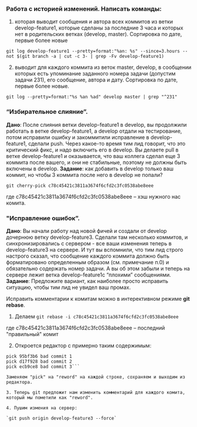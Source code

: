 ### Работа с историей изменений. Написать команды:

1. которая выводит сообщения и автора всех коммитов из ветки develop-feature1, которые сделаны за последние 3 часа и которых нет в родительских ветках (develop, master). Сортировка по дате, первые более новые

`git log develop-feature1 --pretty=format:"%an: %s" --since=3.hours --not $(git branch -a | cut -c 3- | grep -Fv develop-feature1)`

2. выводит для каждого коммита из веток master, develop, в сообщении которых есть упоминание заданного номера задачи (допустим задачи 231), его сообщение, автора и дату. Сортировка по дате, первые более новые.

`git log --pretty=format:"%s %an %ad" develop master | grep "^231"`

### “Избирательное слияние”.

**Дано**: После слияния ветки develop-feature1 в develop, вы продолжили работать в ветке develop-feature1, а develop отдали на тестирование, потом исправили ошибку и закоммитили исправление в develop-feature1, сделали push. Через какое-то время тим лид говорит, что это критический фикс, и надо включить его в develop. Вы делаете pull в ветке develop-feature1 и оказывается, что ваш коллега сделал еще 3 коммита после вашего, и они не стабильные, поэтому не должны быть включены в develop. 
**Задание**: как добавить в develop только ваш коммит, но чтобы 3 коммита после него в develop не попали?

`git cherry-pick c78c45421c3811a3674f6cfd2c3fc0538abe8eee`

где c78c45421c3811a3674f6cfd2c3fc0538abe8eee – хэш нужного нас комита.

### "Исправление ошибок”.
**Дано**: Вы начали работу над новой фичей и создали от develop дочернюю ветку develop-feature3.
Сделали там несколько коммитов, и синхронизировались с сервером - все ваши изменения теперь в develop-feature3 на сервере. И тут вы вспомнили, что тим лид строго настрого сказал, что сообщение каждого коммита должно быть форматировано определенным образом (см. примечание п.0) и обязательно содержать номер задачи. А вы об этом забыли и теперь на сервере лежит ветка develop-feature1с “плохими” сообщениями. 
**Задание**: Предложите вариант, как наиболее просто исправить ситуацию, чтобы тим лид не увидел ваш промах.

Исправить комментарии к комитам можно в интерективном режиме **git rebase**.

1. Делаем `git rebase -i c78c45421c3811a3674f6cfd2c3fc0538abe8eee`

где c78c45421c3811a3674f6cfd2c3fc0538abe8eee – последний "правильный" комит

2. Откроется редактор с примерно таким содержимым:
```.g/r/git-rebase-todo
pick 95bf3b6 bad commit 1
pick d17f928 bad commit 2
pick ecb9ce8 bad commit 3```

Заменяем "pick" на "reword" на каждой строке, сохраняем и выходим из редактора.

3. Теперь git предложит нам изменить комментарий для каждого комита, который мы пометили как "reword".

4. Пушим измения на сервер:

`git push origin develop-feature3 --force`